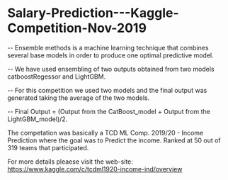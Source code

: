 # Salary-Prediction---Kaggle-Competition-Nov-2019

-- Ensemble methods is a machine learning technique that combines several base models in order to produce one optimal predictive model.

-- We have used ensembling of two outputs obtained from two models catboostRegessor and LightGBM.

-- For this competition we used two models and the final output was generated taking the average of the two models.

-- Final Output = (Output from the CatBoost_model + Output from the LightGBM_model)/2.

The competation was basically a TCD ML Comp. 2019/20 - Income Prediction where the goal was to Predict the income. Ranked at 50 out of 319 teams that participated.

For more details pleaese visit the web-site: https://www.kaggle.com/c/tcdml1920-income-ind/overview

